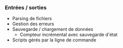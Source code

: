 ### Entrées / sorties

* Parsing de fichiers
* Gestion des erreurs
* Sauvegarde / chargement de données
    * Compteur incrémental avec sauvegarde d'état
* Scripts gérés par la ligne de commande
